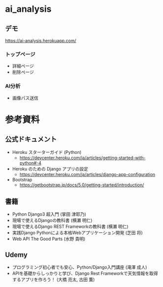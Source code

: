 # ai_analysis

## デモ
https://ai-analysis.herokuapp.com/

### トップページ
- 詳細ページ
- 削除ページ
### AI分析
- 画像パス送信


# 参考資料

## 公式ドキュメント
- Heroku スターターガイド (Python)
  - https://devcenter.heroku.com/ja/articles/getting-started-with-python#-4
- Heroku のための Django アプリの設定
  - https://devcenter.heroku.com/ja/articles/django-app-configuration
- Bootstrap
  - https://getbootstrap.jp/docs/5.0/getting-started/introduction/

## 書籍
- Python Django3 超入門 (掌田 津耶乃)
- 現場で使えるDjangoの教科書 (横瀬 明仁)
- 現場で使えるDjango REST Frameworkの教科書 (横瀬 明仁)
- 実践Django Pythonによる本格Webアプリケーション開発 (芝田 将)
- Web API The Good Parts (水野 貴明)

## Udemy
- プログラミング初心者でも安心、Python/Django入門講座 (滝澤 成人)
- APIを基礎からしっかりと学び、Django Rest Frameworkで天気情報を取得するアプリを作ろう！ (大橋 亮太, 古田 薫)
